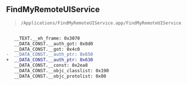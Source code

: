 ## FindMyRemoteUIService

> `/Applications/FindMyRemoteUIService.app/FindMyRemoteUIService`

```diff

   __TEXT.__eh_frame: 0x3070
   __DATA_CONST.__auth_got: 0x8d0
   __DATA_CONST.__got: 0x4c0
-  __DATA_CONST.__auth_ptr: 0x650
+  __DATA_CONST.__auth_ptr: 0x630
   __DATA_CONST.__const: 0x2ea8
   __DATA_CONST.__objc_classlist: 0x190
   __DATA_CONST.__objc_protolist: 0x80

```
